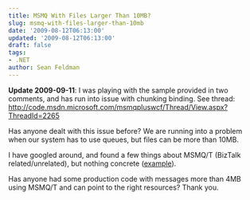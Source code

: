 ```yaml
---
title: MSMQ With Files Larger Than 10MB?
slug: msmq-with-files-larger-than-10mb
date: '2009-08-12T06:13:00'
updated: '2009-08-12T06:13:00'
draft: false
tags:
- .NET
author: Sean Feldman
---
```



**Update 2009-09-11**: I was playing with the sample provided in two comments, and has run into issue with chunking binding. See thread: <http://code.msdn.microsoft.com/msmqpluswcf/Thread/View.aspx?ThreadId=2265>  


Has anyone dealt with this issue before? We are running into a problem when our system has to use queues, but files can be more than 10MB.

I have googled around, and found a few things about MSMQ/T (BizTalk related/unrelated), but nothing concrete ([example](http://blogs.msdn.com/johnbreakwell/archive/2007/08/22/how-to-send-msmq-messages-over-4mb-in-size-1-using-mqrtlarge-dll.aspx)).

Has anyone had some production code with messages more than 4MB using MSMQ/T and can point to the right resources? Thank you.


